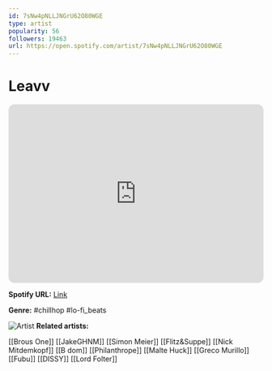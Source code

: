```yaml
---
id: 7sNw4pNLLJNGrU62O80WGE
type: artist
popularity: 56
followers: 19463
url: https://open.spotify.com/artist/7sNw4pNLLJNGrU62O80WGE
---
```

# Leavv

<iframe style="border-radius:12px" src="https://open.spotify.com/embed/artist/7sNw4pNLLJNGrU62O80WGE" width="100%" height="352" frameBorder="0" allowfullscreen="" allow="autoplay; clipboard-write; encrypted-media; fullscreen; picture-in-picture" loading="lazy"></iframe>

**Spotify URL:** [Link](https://open.spotify.com/artist/7sNw4pNLLJNGrU62O80WGE)

**Genre:**  #chillhop #lo-fi_beats

![Artist](https://i.scdn.co/image/ab6761610000e5eb877f18aeb23c0affce9995bd)
**Related artists:**

[[Brous One]]
[[JakeGHNM]]
[[Simon Meier]]
[[Flitz&Suppe]]
[[Nick Mitdemkopf]]
[[B dom]]
[[Philanthrope]]
[[Malte Huck]]
[[Greco Murillo]]
[[Fubu]]
[[DISSY]]
[[Lord Folter]]
